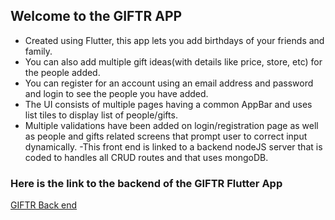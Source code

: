 ## Welcome to the GIFTR APP
- Created using Flutter, this app lets you add birthdays of your friends and family. 
- You can also add multiple gift ideas(with details like price, store, etc) for the people added.
- You can register for an account using an email address and password and login to see the people you have added.
- The UI consists of multiple pages having a common AppBar and uses list tiles to display list of people/gifts.
- Multiple validations have been added on login/registration page as well as people and gifts related screens that prompt user to correct input dynamically.
-This front end is linked to a backend nodeJS server that is coded to handles all CRUD routes and that uses mongoDB.
### Here is the link to the backend of the GIFTR Flutter App
[GIFTR Back end](https://github.com/maha0134/giftr-backend)
